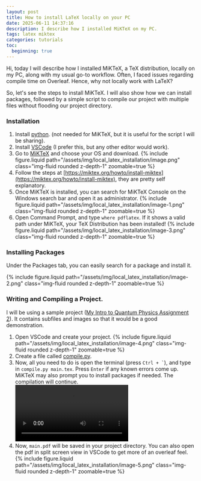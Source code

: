 ```yaml
---
layout: post
title: How to install LaTeX locally on your PC
date: 2025-06-11 14:37:16
description: I describe how I installed MiKTeX on my PC. 
tags: latex miktex
categories: tutorials
toc:
  beginning: true
---
```


Hi, today I will describe how I installed MiKTeX, a TeX distribution, locally on my PC, along with my usual go-to workflow.
Often, I faced issues regarding compile time on Overleaf. Hence, why not locally work with LaTeX?

So, let's see the steps to install MiKTeX. I will also show how we can install packages, followed by a simple script to compile our project with multiple files without flooding our project directory. 


### Installation
1. Install [python](https://www.python.org/). (not needed for MiKTeX, but it is useful for the script I will be sharing).
2. Install [VSCode](https://code.visualstudio.com/) (I prefer this, but any other editor would work).
3. Go to [MiKTeX](https://miktex.org/download) and choose your OS and download.
 {% include figure.liquid path="/assets/img/local_latex_installation/image.png" class="img-fluid rounded z-depth-1" zoomable=true %}
4. Follow the steps at [https://miktex.org/howto/install-miktex](https://miktex.org/howto/install-miktex), they are pretty self explanatory.
5. Once MiKTeX is installed, you can search for MiKTeX Console on the Windows search bar and open it as administrator. 
 {% include figure.liquid path="/assets/img/local_latex_installation/image-1.png" class="img-fluid rounded z-depth-1" zoomable=true %}
6. Open Command Prompt, and type `where pdflatex`. If it shows a valid path under MiKTeX, your TeX Distribution has been installed!
 {% include figure.liquid path="/assets/img/local_latex_installation/image-3.png" class="img-fluid rounded z-depth-1" zoomable=true %}

### Installing Packages
Under the Packages tab, you can easily search for a package and install it.

{% include figure.liquid path="/assets/img/local_latex_installation/image-2.png" class="img-fluid rounded z-depth-1" zoomable=true %}

### Writing and Compiling a Project.
I will be using a sample project ([My Intro to Quantum Physics Assignment 2](/assets/zip/Quantum%20assignment%202.zip)). It contains subfiles and images so that it would be a good demonstration.

1. Open VSCode and create your project.
 {% include figure.liquid path="/assets/img/local_latex_installation/image-4.png" class="img-fluid rounded z-depth-1" zoomable=true %}
2. Create a file called [compile.py](/assets/py/compile_latex.py).
3. Now, all you need to do is open the terminal (press `` Ctrl + ` ``), and type in `compile.py main.tex`. Press `Enter` if any known errors come up. MiKTeX may also prompt you to install packages if needed. The compilation will continue.<br>
    <video controls src="/assets/video/local_latex_installation/20250611-1000-06.8188638.mp4" title="Title"></video>
4. Now, `main.pdf` will be saved in your project directory. You can also open the pdf in split screen view in VSCode to get more of an overleaf feel.
 {% include figure.liquid path="/assets/img/local_latex_installation/image-5.png" class="img-fluid rounded z-depth-1" zoomable=true %}

